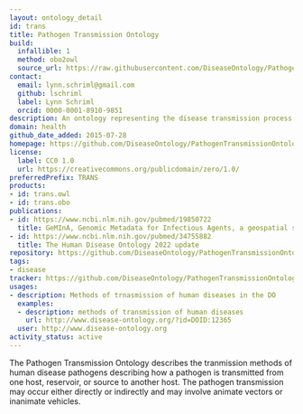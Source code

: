 ```yaml
---
layout: ontology_detail
id: trans
title: Pathogen Transmission Ontology
build:
  infallible: 1
  method: obo2owl
  source_url: https://raw.githubusercontent.com/DiseaseOntology/PathogenTransmissionOntology/master/src/ontology/trans.obo
contact:
  email: lynn.schriml@gmail.com
  github: lschriml
  label: Lynn Schriml
  orcid: 0000-0001-8910-9851
description: An ontology representing the disease transmission process during which the pathogen is transmitted directly or indirectly from its natural reservoir, a susceptible host or source to a new host.
domain: health
github_date_added: 2015-07-28
homepage: https://github.com/DiseaseOntology/PathogenTransmissionOntology
license:
  label: CC0 1.0
  url: https://creativecommons.org/publicdomain/zero/1.0/
preferredPrefix: TRANS
products:
- id: trans.owl
- id: trans.obo
publications:
- id: https://www.ncbi.nlm.nih.gov/pubmed/19850722
  title: GeMInA, Genomic Metadata for Infectious Agents, a geospatial surveillance pathogen database
- id: https://www.ncbi.nlm.nih.gov/pubmed/34755882
  title: The Human Disease Ontology 2022 update
repository: https://github.com/DiseaseOntology/PathogenTransmissionOntology
tags:
- disease
tracker: https://github.com/DiseaseOntology/PathogenTransmissionOntology/issues
usages:
- description: Methods of trnasmission of human diseases in the DO
  examples:
  - description: methods of transmission of human diseases
    url: http://www.disease-ontology.org/?id=DOID:12365
  user: http://www.disease-ontology.org
activity_status: active
---
```


The Pathogen Transmission Ontology describes the tranmission methods of human disease pathogens describing how a pathogen is transmitted from one host, reservoir, or source to another host. The pathogen transmission may occur either directly or indirectly and may involve animate vectors or inanimate vehicles.
